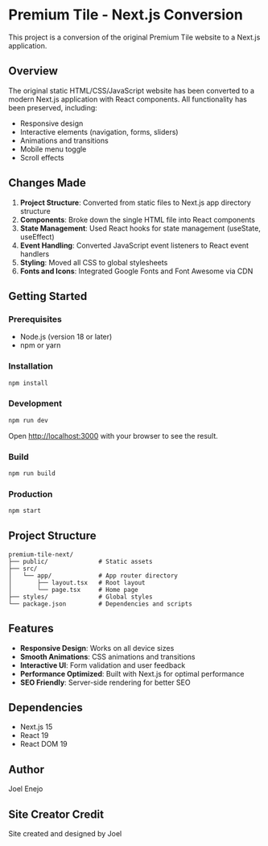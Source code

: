 # Premium Tile - Next.js Conversion

This project is a conversion of the original Premium Tile website to a Next.js application.

## Overview

The original static HTML/CSS/JavaScript website has been converted to a modern Next.js application with React components. All functionality has been preserved, including:

- Responsive design
- Interactive elements (navigation, forms, sliders)
- Animations and transitions
- Mobile menu toggle
- Scroll effects

## Changes Made

1. **Project Structure**: Converted from static files to Next.js app directory structure
2. **Components**: Broke down the single HTML file into React components
3. **State Management**: Used React hooks for state management (useState, useEffect)
4. **Event Handling**: Converted JavaScript event listeners to React event handlers
5. **Styling**: Moved all CSS to global stylesheets
6. **Fonts and Icons**: Integrated Google Fonts and Font Awesome via CDN

## Getting Started

### Prerequisites

- Node.js (version 18 or later)
- npm or yarn

### Installation

```bash
npm install
```

### Development

```bash
npm run dev
```

Open [http://localhost:3000](http://localhost:3000) with your browser to see the result.

### Build

```bash
npm run build
```

### Production

```bash
npm start
```

## Project Structure

```
premium-tile-next/
├── public/              # Static assets
├── src/
│   └── app/             # App router directory
│       ├── layout.tsx   # Root layout
│       └── page.tsx     # Home page
├── styles/              # Global styles
└── package.json         # Dependencies and scripts
```

## Features

- **Responsive Design**: Works on all device sizes
- **Smooth Animations**: CSS animations and transitions
- **Interactive UI**: Form validation and user feedback
- **Performance Optimized**: Built with Next.js for optimal performance
- **SEO Friendly**: Server-side rendering for better SEO

## Dependencies

- Next.js 15
- React 19
- React DOM 19

## Author

Joel Enejo

## Site Creator Credit

Site created and designed by Joel